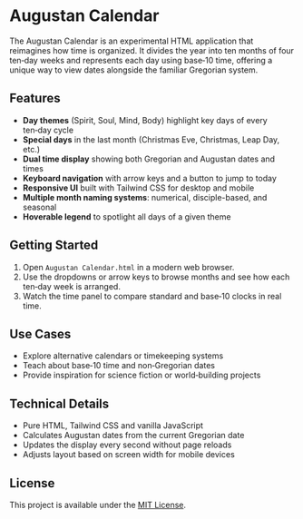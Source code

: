 # Augustan Calendar

The Augustan Calendar is an experimental HTML application that reimagines how time is organized. It divides the year into ten months of four ten‑day weeks and represents each day using base‑10 time, offering a unique way to view dates alongside the familiar Gregorian system.

## Features

- **Day themes** (Spirit, Soul, Mind, Body) highlight key days of every ten‑day cycle
- **Special days** in the last month (Christmas Eve, Christmas, Leap Day, etc.)
- **Dual time display** showing both Gregorian and Augustan dates and times
- **Keyboard navigation** with arrow keys and a button to jump to today
- **Responsive UI** built with Tailwind CSS for desktop and mobile
- **Multiple month naming systems**: numerical, disciple-based, and seasonal
- **Hoverable legend** to spotlight all days of a given theme

## Getting Started

1. Open `Augustan Calendar.html` in a modern web browser.
2. Use the dropdowns or arrow keys to browse months and see how each ten‑day week is arranged.
3. Watch the time panel to compare standard and base‑10 clocks in real time.

## Use Cases

- Explore alternative calendars or timekeeping systems
- Teach about base‑10 time and non‑Gregorian dates
- Provide inspiration for science fiction or world‑building projects

## Technical Details

- Pure HTML, Tailwind CSS and vanilla JavaScript
- Calculates Augustan dates from the current Gregorian date
- Updates the display every second without page reloads
- Adjusts layout based on screen width for mobile devices

## License

This project is available under the [MIT License](LICENSE).
